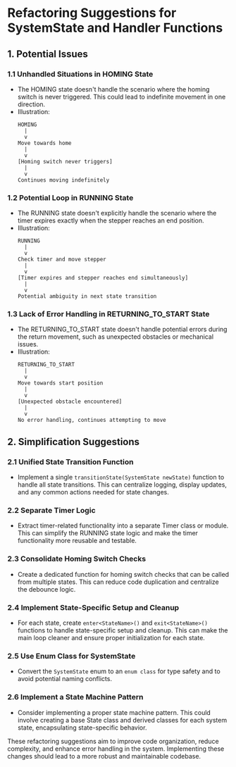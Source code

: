 # Refactoring Suggestions for SystemState and Handler Functions

## 1. Potential Issues

### 1.1 Unhandled Situations in HOMING State
- The HOMING state doesn't handle the scenario where the homing switch is never triggered. This could lead to indefinite movement in one direction.
- Illustration:
  ```
  HOMING
    |
    v
  Move towards home
    |
    v
  [Homing switch never triggers]
    |
    v
  Continues moving indefinitely
  ```

### 1.2 Potential Loop in RUNNING State
- The RUNNING state doesn't explicitly handle the scenario where the timer expires exactly when the stepper reaches an end position.
- Illustration:
  ```
  RUNNING
    |
    v
  Check timer and move stepper
    |
    v
  [Timer expires and stepper reaches end simultaneously]
    |
    v
  Potential ambiguity in next state transition
  ```

### 1.3 Lack of Error Handling in RETURNING_TO_START State
- The RETURNING_TO_START state doesn't handle potential errors during the return movement, such as unexpected obstacles or mechanical issues.
- Illustration:
  ```
  RETURNING_TO_START
    |
    v
  Move towards start position
    |
    v
  [Unexpected obstacle encountered]
    |
    v
  No error handling, continues attempting to move
  ```

## 2. Simplification Suggestions

### 2.1 Unified State Transition Function
- Implement a single `transitionState(SystemState newState)` function to handle all state transitions. This can centralize logging, display updates, and any common actions needed for state changes.

### 2.2 Separate Timer Logic
- Extract timer-related functionality into a separate Timer class or module. This can simplify the RUNNING state logic and make the timer functionality more reusable and testable.

### 2.3 Consolidate Homing Switch Checks
- Create a dedicated function for homing switch checks that can be called from multiple states. This can reduce code duplication and centralize the debounce logic.

### 2.4 Implement State-Specific Setup and Cleanup
- For each state, create `enter<StateName>()` and `exit<StateName>()` functions to handle state-specific setup and cleanup. This can make the main loop cleaner and ensure proper initialization for each state.

### 2.5 Use Enum Class for SystemState
- Convert the `SystemState` enum to an `enum class` for type safety and to avoid potential naming conflicts.

### 2.6 Implement a State Machine Pattern
- Consider implementing a proper state machine pattern. This could involve creating a base State class and derived classes for each system state, encapsulating state-specific behavior.

These refactoring suggestions aim to improve code organization, reduce complexity, and enhance error handling in the system. Implementing these changes should lead to a more robust and maintainable codebase.
